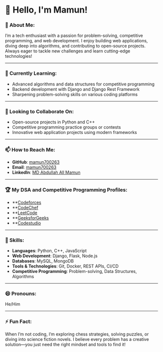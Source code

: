 
# 👋 Hello, I'm Mamun!

### 👀 About Me:
I’m a tech enthusiast with a passion for problem-solving, competitive programming, and web development. I enjoy building web applications, diving deep into algorithms, and contributing to open-source projects. Always eager to tackle new challenges and learn cutting-edge technologies!

---

### 🌱 Currently Learning:
- Advanced algorithms and data structures for competitive programming  
- Backend development with Django and Django Rest Framework  
- Sharpening problem-solving skills on various coding platforms  

---

### 💞️ Looking to Collaborate On:
- Open-source projects in Python and C++  
- Competitive programming practice groups or contests  
- Innovative web application projects using modern frameworks  

---

### 📫 How to Reach Me:
- **GitHub**: [mamun700263](https://github.com/mamun700263)  
- **Email**: [mamun700263](mailto:mamun700263.com)  
- **LinkedIn**: [MD Abdullah All Mamun](https://www.linkedin.com/in/md-abdullah-all-mamun/)  

---

### 🏆 My DSA and Competitive Programming Profiles:

- **[Codeforces](https://codeforces.com/profile/mamun700263) 
- **[CodeChef](https://www.codechef.com/users/mamun700263)
- **[LeetCode](https://leetcode.com/u/mamun700263)
- **[GeeksforGeeks](https://www.geeksforgeeks.org/user/mamun700263) 
- **[Codestudio](https://www.naukri.com/code360/profile/ba421e8d-d07a-4830-a281-f9283e8c5a1e)  

---

### 🔧 Skills:
- **Languages**: Python, C++, JavaScript  
- **Web Development**: Django, Flask, Node.js  
- **Databases**: MySQL, MongoDB  
- **Tools & Technologies**: Git, Docker, REST APIs, CI/CD  
- **Competitive Programming**: Problem-solving, Data Structures, Algorithms  


---

### 😄 Pronouns:
He/Him  

---

### ⚡ Fun Fact:
When I’m not coding, I’m exploring chess strategies, solving puzzles, or diving into science fiction novels. I believe every problem has a creative solution—you just need the right mindset and tools to find it!

